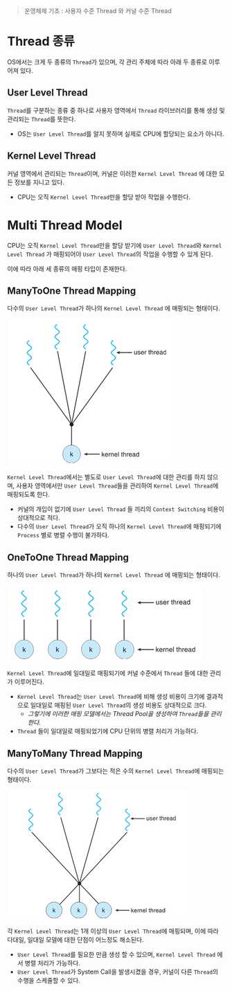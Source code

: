 > 운영체제 기초 : 사용자 수준 Thread 와 커널 수준 Thread

# Thread 종류
OS에서는 크게 두 종류의 `Thread`가 있으며, 각 관리 주체에 따라 아래 두 종류로 이루어져 있다.

## User Level Thread
`Thread`를 구분하는 종류 중 하나로 사용자 영역에서 `Thread` 라이브러리를 통해 생성 및 관리되는 `Thread`를 뜻한다.
- OS는 `User Level Thread`를 알지 못하며 실제로 CPU에 할당되는 요소가 아니다.
## Kernel Level Thread
커널 영역에서 관리되는 `Thread`이며, 커널은 이러한 `Kernel Level Thread` 에 대한 모든 정보를 지니고 있다.
- CPU는 오직 `Kernel Level Thread`만을 할당 받아 작업을 수행한다.

# Multi Thread Model
CPU는 오직 `Kernel Level Thread`만을 할당 받기에 `User Level Thread`와 `Kernel Level Thread` 가 매핑되어야 `User Level Thread`의 작업을 수행할 수 있게 된다.

이에 따라 아래 세 종류의 매핑 타입이 존재한다.

## ManyToOne Thread Mapping
다수의 `User Level Thread`가 하나의 `Kernel Level Thread` 에 매핑되는 형태이다.

![](images/Pasted%20image%2020240409165936.png)

`Kernel Level Thread`에서는 별도로 `User Level Thread`에 대한 관리를 하지 않으며, 사용자 영역에서만 `User Level Thread`들을 관리하여 `Kernel Level Thread`에 매핑되도록 한다.
- 커널의 개입이 없기에 `User Level Thread` 들 끼리의 `Context Switching` 비용이 상대적으로 적다.
- 다수의 `User Level Thread`가 오직 하나의 `Kernel Level Thread`에 매핑되기에 `Process` 별로 병렬 수행이 불가하다.

## OneToOne Thread Mapping
하나의 `User Level Thread`가 하나의 `Kernel Level Thread` 에 매핑되는 형태이다.

![](images/Pasted%20image%2020240409165952.png)

`Kernel Level Thread`에 일대일로 매핑되기에 커널 수준에서 `Thread` 들에 대한 관리가 이루어진다.
- `Kernel Level Thread`는 `User Level Thread`에 비해 생성 비용이 크기에 결과적으로 일대일로 매핑된 `User Level Thread`의 생성 비용도 상대적으로 크다.
	- *그렇기에 이러한 매핑 모델에서는 Thread Pool을 생성하여 `Thread`들을 관리한다.*
- `Thread` 들이 일대일로 매핑되었기에 CPU 단위의 병렬 처리가 가능하다.

## ManyToMany Thread Mapping
다수의 `User Level Thread`가 그보다는 적은 수의 `Kernel Level Thread`에 매핑되는 형태이다.

![](images/Pasted%20image%2020240409170010.png)

각 `Kernel Level Thread`는 1개 이상의 `User Level Thread`에 매핑되며, 이에 따라 다대일, 일대일 모델에 대한 단점이 어느정도 해소된다.
- `User Level Thread`를 필요한 만큼 생성 할 수 있으며, `Kernel Level Thread` 에서 병렬 처리가 가능하다.
- `User Level Thread`가 System Call을 발생시켰을 경우, 커널이 다른 `Thread`의 수행을 스케줄할 수 있다.

